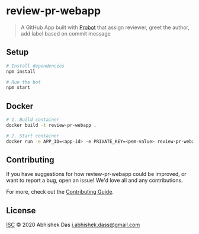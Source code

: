# review-pr-webapp

> A GitHub App built with [Probot](https://github.com/probot/probot) that assign reviewer, greet the author, add label based on commit message

## Setup

```sh
# Install dependencies
npm install

# Run the bot
npm start
```

## Docker

```sh
# 1. Build container
docker build -t review-pr-webapp .

# 2. Start container
docker run -e APP_ID=<app-id> -e PRIVATE_KEY=<pem-value> review-pr-webapp
```

## Contributing

If you have suggestions for how review-pr-webapp could be improved, or want to report a bug, open an issue! We'd love all and any contributions.

For more, check out the [Contributing Guide](CONTRIBUTING.md).

## License

[ISC](LICENSE) © 2020 Abhishek Das <i.abhishek.dass@gmail.com>
